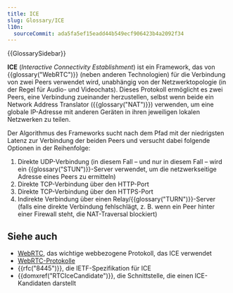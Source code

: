 ```yaml
---
title: ICE
slug: Glossary/ICE
l10n:
  sourceCommit: ada5fa5ef15eadd44b549ecf906423b4a2092f34
---
```


{{GlossarySidebar}}

**ICE** (_Interactive Connectivity Establishment_) ist ein Framework, das von {{glossary("WebRTC")}} (neben anderen Technologien) für die Verbindung von zwei Peers verwendet wird, unabhängig von der Netzwerktopologie (in der Regel für Audio- und Videochats). Dieses Protokoll ermöglicht es zwei Peers, eine Verbindung zueinander herzustellen, selbst wenn beide ein Network Address Translator ({{glossary("NAT")}}) verwenden, um eine globale IP-Adresse mit anderen Geräten in ihren jeweiligen lokalen Netzwerken zu teilen.

Der Algorithmus des Frameworks sucht nach dem Pfad mit der niedrigsten Latenz zur Verbindung der beiden Peers und versucht dabei folgende Optionen in der Reihenfolge:

1. Direkte UDP-Verbindung (in diesem Fall – und nur in diesem Fall – wird ein {{glossary("STUN")}}-Server verwendet, um die netzwerkseitige Adresse eines Peers zu ermitteln)
2. Direkte TCP-Verbindung über den HTTP-Port
3. Direkte TCP-Verbindung über den HTTPS-Port
4. Indirekte Verbindung über einen Relay/{{glossary("TURN")}}-Server (falls eine direkte Verbindung fehlschlägt, z. B. wenn ein Peer hinter einer Firewall steht, die NAT-Traversal blockiert)

## Siehe auch

- [WebRTC](/de/docs/Web/API/WebRTC_API), das wichtige webbezogene Protokoll, das ICE verwendet
- [WebRTC-Protokolle](/de/docs/Web/API/WebRTC_API/Protocols)
- {{rfc("8445")}}, die IETF-Spezifikation für ICE
- {{domxref("RTCIceCandidate")}}, die Schnittstelle, die einen ICE-Kandidaten darstellt
